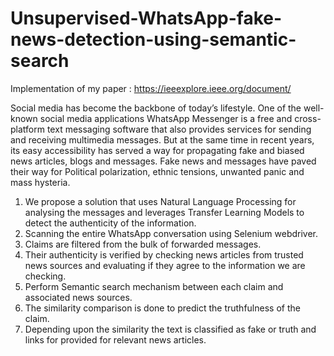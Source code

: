 # Unsupervised-WhatsApp-fake-news-detection-using-semantic-search

Implementation of my paper : https://ieeexplore.ieee.org/document/

Social media has become the backbone of today’s lifestyle. One of the well-known social media applications WhatsApp Messenger is a free and cross-platform text messaging software that also provides services for sending and receiving multimedia messages. But at the same time in recent years, its easy accessibility has served a way for propagating fake and biased news articles, blogs and messages. Fake news and messages have paved their way for Political polarization, ethnic tensions, unwanted panic and mass hysteria. 

1. We propose a solution that uses Natural Language Processing for analysing the messages and leverages Transfer Learning Models to detect the authenticity of the information. <br>
2. Scanning the entire WhatsApp conversation using Selenium webdriver.<br>
3. Claims are filtered from the bulk of forwarded messages.<br>
4. Their authenticity is verified by checking news articles from trusted news sources and evaluating if they agree to the information we are checking.<br>
5. Perform Semantic search mechanism between each claim and associated news sources. <br>
6. The similarity comparison is done to predict the truthfulness of the claim.<br>
7. Depending upon the similarity the text is classified as fake or truth and links for provided for relevant news articles.<br>
